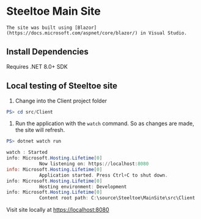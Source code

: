 # Steeltoe Main Site

	The site was built using [Blazor](https://docs.microsoft.com/aspnet/core/blazor/) in Visual Studio. 

## Install Dependencies

Requires .NET 8.0+ SDK

## Local testing of Steeltoe site

1. Change into the Client project folder
```powershell
PS> cd src/Client
```

1. Run the application with the `watch` command. So as changes are made, the site will refresh.

```powershell
PS> dotnet watch run

watch : Started
info: Microsoft.Hosting.Lifetime[0]
			Now listening on: https://localhost:8080
info: Microsoft.Hosting.Lifetime[0]
			Application started. Press Ctrl+C to shut down.
info: Microsoft.Hosting.Lifetime[0]
			Hosting environment: Development
info: Microsoft.Hosting.Lifetime[0]
			Content root path: C:\source\Steeltoe\MainSite\src\Client
```

Visit site locally at [https://localhost:8080](https://localhost:8080)
